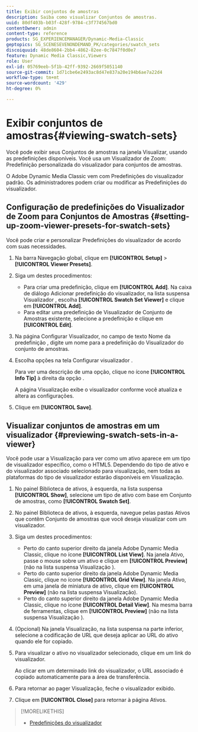 ```yaml
---
title: Exibir conjuntos de amostras
description: Saiba como visualizar Conjuntos de amostras.
uuid: 80df403b-b03f-428f-9784-c3f774567bd0
contentOwner: admin
content-type: reference
products: SG_EXPERIENCEMANAGER/Dynamic-Media-Classic
geptopics: SG_SCENESEVENONDEMAND_PK/categories/swatch_sets
discoiquuid: 48de8604-2bb4-4862-82ee-0c7847f0d0e7
feature: Dynamic Media Classic,Viewers
role: User
exl-id: 05769eeb-5f1b-42ff-9392-2669f5051140
source-git-commit: 1d71cbe6e2493ac8d47e837a20e194b6ae7a22d4
workflow-type: tm+mt
source-wordcount: '429'
ht-degree: 0%

---
```


# Exibir conjuntos de amostras{#viewing-swatch-sets}

Você pode exibir seus Conjuntos de amostras na janela Visualizar, usando as predefinições disponíveis. Você usa um Visualizador de Zoom: Predefinição personalizada do visualizador para conjuntos de amostras.

O Adobe Dynamic Media Classic vem com Predefinições do visualizador padrão. Os administradores podem criar ou modificar as Predefinições do visualizador.

## Configuração de predefinições do Visualizador de Zoom para Conjuntos de Amostras {#setting-up-zoom-viewer-presets-for-swatch-sets}

Você pode criar e personalizar Predefinições do visualizador de acordo com suas necessidades.

1. Na barra Navegação global, clique em **[!UICONTROL Setup]** > **[!UICONTROL Viewer Presets]**.
1. Siga um destes procedimentos:

   * Para criar uma predefinição, clique em **[!UICONTROL Add]**. Na caixa de diálogo Adicionar predefinição do visualizador, na lista suspensa Visualizador , escolha **[!UICONTROL Swatch Set Viewer]** e clique em **[!UICONTROL Add]**.
   * Para editar uma predefinição de Visualizador de Conjunto de Amostras existente, selecione a predefinição e clique em **[!UICONTROL Edit]**.

1. Na página Configurar Visualizador, no campo de texto Nome da predefinição , digite um nome para a predefinição do Visualizador do conjunto de amostras.
1. Escolha opções na tela Configurar visualizador .

   Para ver uma descrição de uma opção, clique no ícone **[!UICONTROL Info Tip]** à direita da opção .

   A página Visualização exibe o visualizador conforme você atualiza e altera as configurações.

1. Clique em **[!UICONTROL Save]**.

## Visualizar conjuntos de amostras em um visualizador {#previewing-swatch-sets-in-a-viewer}

Você pode usar a Visualização para ver como um ativo aparece em um tipo de visualizador específico, como o HTML5. Dependendo do tipo de ativo e do visualizador associado selecionado para visualização, nem todas as plataformas do tipo de visualizador estarão disponíveis em Visualização.

1. No painel Biblioteca de ativos, à esquerda, na lista suspensa **[!UICONTROL Show]**, selecione um tipo de ativo com base em Conjunto de amostras, como **[!UICONTROL Swatch Set]**.
1. No painel Biblioteca de ativos, à esquerda, navegue pelas pastas Ativos que contêm Conjunto de amostras que você deseja visualizar com um visualizador.
1. Siga um destes procedimentos:

   * Perto do canto superior direito da janela Adobe Dynamic Media Classic, clique no ícone **[!UICONTROL List View]**. Na janela Ativo, passe o mouse sobre um ativo e clique em **[!UICONTROL Preview]** (não na lista suspensa Visualização ).
   * Perto do canto superior direito da janela Adobe Dynamic Media Classic, clique no ícone **[!UICONTROL Grid View]**. Na janela Ativo, em uma janela de miniatura de ativo, clique em **[!UICONTROL Preview]** (não na lista suspensa Visualização).
   * Perto do canto superior direito da janela Adobe Dynamic Media Classic, clique no ícone **[!UICONTROL Detail View]**. Na mesma barra de ferramentas, clique em **[!UICONTROL Preview]** (não na lista suspensa Visualização ).

1. (Opcional) Na janela Visualização, na lista suspensa na parte inferior, selecione a codificação de URL que deseja aplicar ao URL do ativo quando ele for copiado.
1. Para visualizar o ativo no visualizador selecionado, clique em um link do visualizador.

   Ao clicar em um determinado link do visualizador, o URL associado é copiado automaticamente para a área de transferência.

1. Para retornar ao pager Visualização, feche o visualizador exibido.
1. Clique em **[!UICONTROL Close]** para retornar à página Ativos.

>[!MORELIKETHIS]
>
>* [Predefinições do visualizador](application-setup.md#viewer_presets)

